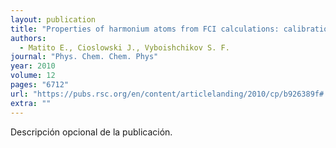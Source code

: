 ```yaml
---
layout: publication
title: "Properties of harmonium atoms from FCI calculations: calibration and benchmarks for the ground state of the two-electron species"
authors:
  - Matito E., Cioslowski J., Vyboishchikov S. F.
journal: "Phys. Chem. Chem. Phys"
year: 2010
volume: 12
pages: "6712"
url: "https://pubs.rsc.org/en/content/articlelanding/2010/cp/b926389f#!divAbstract"
extra: ""
---
```


Descripción opcional de la publicación.
